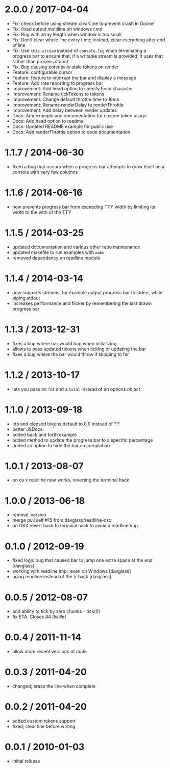
2.0.0 / 2017-04-04
==================

  * Fix: check before using stream.clearLine to prevent crash in Docker
  * Fix: fixed output multiline on windows cmd
  * Fix: Bug with array length when window is too small
  * Fix: Don't clear whole line every time; instead, clear everything after end of line
  * Fix: Use `this.stream` instead of `console.log` when terminating a progress bar to ensure that, if a writable stream is provided, it uses that rather than process.stdout
  * Fix: Bug causing potentially stale tokens on render
  * Feature: configurable cursor
  * Feature: feature to interrupt the bar and display a message
  * Feature: Add rate reporting to progress bar
  * Improvement: Add head option to specify head character
  * Improvement: Rename tickTokens to tokens
  * Improvement: Change default throttle time to 16ms
  * Improvement: Rename renderDelay to renderThrottle
  * Improvement: Add delay between render updates
  * Docs: Add example and documentation for custom token usage
  * Docs: Add head option to readme
  * Docs: Updated README example for public use
  * Docs: Add renderThrottle option to code documentation

1.1.7 / 2014-06-30
==================

 * fixed a bug that occurs when a progress bar attempts to draw itself
   on a console with very few columns

1.1.6 / 2014-06-16
==================

 * now prevents progress bar from exceeding TTY width by limiting its width to
   the with of the TTY

1.1.5 / 2014-03-25
==================

 * updated documentation and various other repo maintenance
 * updated makefile to run examples with `make`
 * removed dependency on readline module

1.1.4 / 2014-03-14
==================

 * now supports streams, for example output progress bar to stderr, while piping
   stdout
 * increases performance and flicker by remembering the last drawn progress bar

1.1.3 / 2013-12-31
==================

 * fixes a bug where bar would bug when initializing
 * allows to pass updated tokens when ticking or updating the bar
 * fixes a bug where the bar would throw if skipping to far

1.1.2 / 2013-10-17
==================

 * lets you pass an `fmt` and a `total` instead of an options object

1.1.0 / 2013-09-18
==================

 * eta and elapsed tokens default to 0.0 instead of ?.?
 * better JSDocs
 * added back and forth example
 * added method to update the progress bar to a specific percentage
 * added an option to hide the bar on completion

1.0.1 / 2013-08-07
==================

 * on os x readline now works, reverting the terminal hack

1.0.0 / 2013-06-18
==================

  * remove .version
  * merge pull self #15 from davglass/readline-osx
  * on OSX revert back to terminal hack to avoid a readline bug

0.1.0 / 2012-09-19
==================

  * fixed logic bug that caused bar to jump one extra space at the end [davglass]
  * working with readline impl, even on Windows [davglass]
  * using readline instead of the \r hack [davglass]

0.0.5 / 2012-08-07
==================

  * add ability to tick by zero chunks - tick(0)
  * fix ETA. Closes #4 [lwille]

0.0.4 / 2011-11-14
==================

  * allow more recent versions of node

0.0.3 / 2011-04-20
==================

  * changed; erase the line when complete

0.0.2 / 2011-04-20
==================

  * added custom tokens support
  * fixed; clear line before writing

0.0.1 / 2010-01-03
==================

  * initial release
